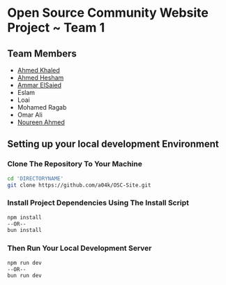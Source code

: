 # Open Source Community Website Project ~ Team 1

## Team Members
- [Ahmed Khaled](https://github.com/a04k/)
- [Ahmed Hesham](https://github.com/ahmedlol465)
- [Ammar ElSaied](https://github.com/Ammarrs)
- Eslam
- Loai
- Mohamed Ragab
- Omar Ali 
- [Noureen Ahmed](https://github.com/Noureen-Ahmed)

## Setting up your local development Environment

### Clone The Repository To Your Machine

```bash
cd 'DIRECTORYNAME'
git clone https://github.com/a04k/OSC-Site.git
```

### Install Project Dependencies Using The Install Script

```bash
npm install
--OR--
bun install
```

### Then Run Your Local Development Server

```bash
npm run dev
--OR--
bun run dev
```
